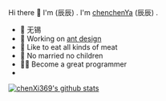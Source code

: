 Hi there 👋
I'm  (辰辰) .
I'm [chenchenYa](https://www.yuque.com/chenshuai) (辰辰) .
* 📍 无锡
* 🍉 Working on [ant design](https://github.com/ant-design/)
* 🍗 Like to eat all kinds of meat 
* 👫 No married no children
* 🦸‍♂️ Become a great programmer 
* 
[![chenXi369's github stats](https://github-readme-stats.vercel.app/api?username=chenXi369)](https://github.com/chenXi369)
